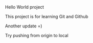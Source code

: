 Hello World project

This project is for learning Git and Github

Another update =)

Try pushing from origin to local
